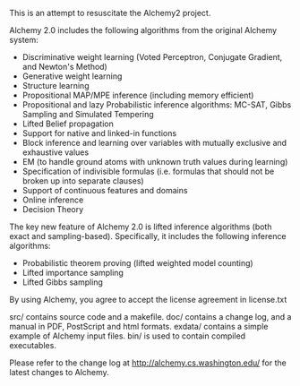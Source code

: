 This is an attempt to resuscitate the Alchemy2 project.

Alchemy 2.0 includes the following algorithms from the original Alchemy system:


* Discriminative weight learning (Voted Perceptron, Conjugate Gradient, and Newton's Method)
* Generative weight learning
* Structure learning
* Propositional MAP/MPE inference (including memory efficient)
* Propositional and lazy Probabilistic inference algorithms: MC-SAT, Gibbs Sampling and Simulated Tempering
* Lifted Belief propagation
* Support for native and linked-in functions
* Block inference and learning over variables with mutually exclusive and exhaustive values
* EM (to handle ground atoms with unknown truth values during learning)
* Specification of indivisible formulas (i.e. formulas that should not be broken up into separate clauses)
* Support of continuous features and domains
* Online inference
* Decision Theory


The key new feature of Alchemy 2.0 is lifted inference algorithms (both exact and sampling-based). Specifically, it includes the following inference algorithms:

* Probabilistic theorem proving (lifted weighted model counting)
* Lifted importance sampling
* Lifted Gibbs sampling

By using Alchemy, you agree to accept the license agreement in license.txt

src/ contains source code and a makefile.
doc/ contains a change log, and a manual in PDF, PostScript and html formats.
exdata/ contains a simple example of Alchemy input files.
bin/ is used to contain compiled executables.

Please refer to the change log at http://alchemy.cs.washington.edu/
for the latest changes to Alchemy.
